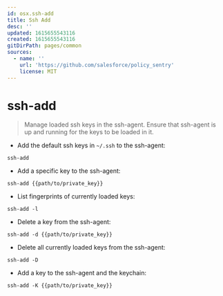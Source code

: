 ```yaml
---
id: osx.ssh-add
title: Ssh Add
desc: ''
updated: 1615655543116
created: 1615655543116
gitDirPath: pages/common
sources:
  - name: ''
    url: 'https://github.com/salesforce/policy_sentry'
    license: MIT
---
```

# ssh-add

> Manage loaded ssh keys in the ssh-agent.
> Ensure that ssh-agent is up and running for the keys to be loaded in it.

- Add the default ssh keys in `~/.ssh` to the ssh-agent:

`ssh-add`

- Add a specific key to the ssh-agent:

`ssh-add {{path/to/private_key}}`

- List fingerprints of currently loaded keys:

`ssh-add -l`

- Delete a key from the ssh-agent:

`ssh-add -d {{path/to/private_key}}`

- Delete all currently loaded keys from the ssh-agent:

`ssh-add -D`

- Add a key to the ssh-agent and the keychain:

`ssh-add -K {{path/to/private_key}}`

